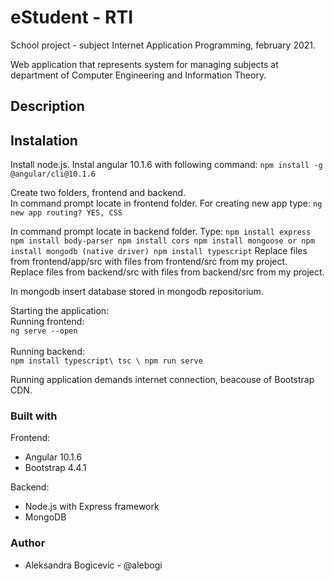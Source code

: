# eStudent - RTI

School project - subject Internet Application Programming, february 2021.

Web application that represents system for managing subjects at department of Computer Engineering and Information Theory.

## Description

## Instalation
Install node.js.
Instal angular 10.1.6 with following command:
	`npm install -g @angular/cli@10.1.6` 

Create two folders, frontend and backend.\
In command prompt locate in frontend folder. For creating new app type:
	```
	ng new app
	routing? YES, CSS
	```

In command prompt locate in backend folder. Type:
	```
	npm install express 
	npm install body-parser
	npm install cors
	npm install mongoose or npm install mongodb (native driver)
	npm install typescript
	```
Replace files from frontend/app/src with files from frontend/src from my project.\
Replace files from backend/src with files from backend/src from my project.

In mongodb insert database stored in mongodb repositorium.


Starting the application:\
Running frontend:\
	`ng serve --open`\
\
Running backend:\
	```
	npm install typescript\
	tsc \
	npm run serve	
	```
	
Running application demands internet connection, beacouse of Bootstrap CDN.	

	
### Built with
Frontend:
- Angular 10.1.6
- Bootstrap 4.4.1

Backend:
- Node.js with Express framework
- MongoDB

### Author
- Aleksandra Bogicevic - @alebogi
